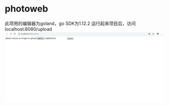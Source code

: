 # photoweb
此项用的编辑器为goland，go SDK为1.12.2
运行起来项目后，访问 localhost:8080/upload  ![localhost:8080/upload](https://github.com/biaolongyao/photoweb/blob/master/public/images/shouye.jpg)
